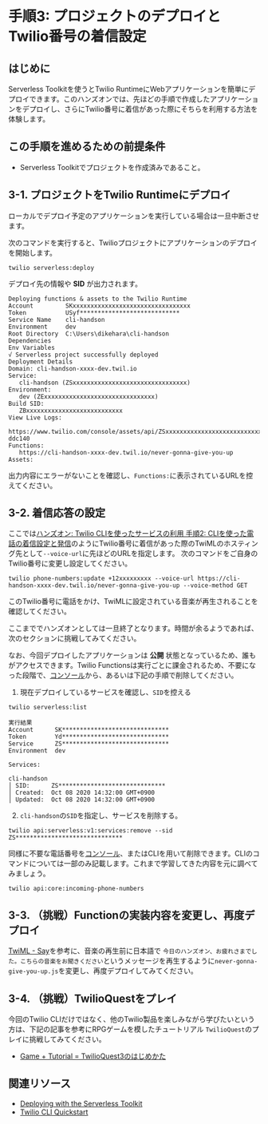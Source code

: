 #  手順3: プロジェクトのデプロイとTwilio番号の着信設定
## はじめに
Serverless Toolkitを使うとTwilio RuntimeにWebアプリケーションを簡単にデプロイできます。このハンズオンでは、先ほどの手順で作成したアプリケーションをデプロイし、さらにTwilio番号に着信があった際にそちらを利用する方法を体験します。

## この手順を進めるための前提条件
- Serverless Toolkitでプロジェクトを作成済みであること。

## 3-1. プロジェクトをTwilio Runtimeにデプロイ

ローカルでデプロイ予定のアプリケーションを実行している場合は一旦中断させます。

次のコマンドを実行すると、Twilioプロジェクトにアプリケーションのデプロイを開始します。

```
twilio serverless:deploy
```
デプロイ先の情報や __SID__ が出力されます。

```
Deploying functions & assets to the Twilio Runtime
Account         SKxxxxxxxxxxxxxxxxxxxxxxxxxxxxxxxxx
Token           USyf****************************
Service Name    cli-handson
Environment     dev
Root Directory  C:\Users\dikehara\cli-handson
Dependencies
Env Variables
√ Serverless project successfully deployed
Deployment Details
Domain: cli-handson-xxxx-dev.twil.io
Service:
   cli-handson (ZSxxxxxxxxxxxxxxxxxxxxxxxxxxxxxxxx)
Environment:
   dev (ZExxxxxxxxxxxxxxxxxxxxxxxxxxxxxxx)
Build SID:
   ZBxxxxxxxxxxxxxxxxxxxxxxxxxxx
View Live Logs:
   https://www.twilio.com/console/assets/api/ZSxxxxxxxxxxxxxxxxxxxxxxxxxxxxxxxx/environment/ZExxxxxxxxxxxxxxxxxxxxxxxxxxx
ddc140
Functions:
   https://cli-handson-xxxx-dev.twil.io/never-gonna-give-you-up
Assets:
```
出力内容にエラーがないことを確認し、`Functions:`に表示されているURLを控えてください。

## 3-2. 着信応答の設定

ここでは[ハンズオン: Twilio CLIを使ったサービスの利用 手順2: CLIを使った電話の着信設定と発信](../02-Use-Twilio-CLI/02-02-Voice.md)のようにTwilio番号に着信があった際のTwiMLのホスティング先として`--voice-url`に先ほどのURLを指定します。
次のコマンドをご自身のTwilio番号に変更し設定してください。
```
twilio phone-numbers:update +12xxxxxxxxx --voice-url https://cli-handson-xxxx-dev.twil.io/never-gonna-give-you-up --voice-method GET
```

このTwilio番号に電話をかけ、TwiMLに設定されている音楽が再生されることを確認してください。

ここまででハンズオンとしては一旦終了となります。時間が余るようであれば、次のセクションに挑戦してみてください。

なお、今回デプロイしたアプリケーションは __公開__ 状態となっているため、誰もがアクセスできます。Twilio Functionsは実行ごとに課金されるため、不要になった段階で、[コンソール](https://www.twilio.com/console/functions/overview/services)から、あるいは下記の手順で削除してください。

1. 現在デプロイしているサービスを確認し、`SID`を控える
```
twilio serverless:list

実行結果
Account      SK******************************
Token        Yd******************************
Service      ZS******************************
Environment  dev

Services:

cli-handson
│ SID:      ZS******************************
│ Created:  Oct 08 2020 14:32:00 GMT+0900
│ Updated:  Oct 08 2020 14:32:00 GMT+0900
```
2. `cli-handson`の`SID`を指定し、サービスを削除する。
```
twilio api:serverless:v1:services:remove --sid ZS******************************
```

同様に不要な電話番号を[コンソール]()、またはCLIを用いて削除できます。CLIのコマンドについては一部のみ記載します。これまで学習してきた内容を元に調べてみましょう。

```
twilio api:core:incoming-phone-numbers
```

## 3-3. （挑戦）Functionの実装内容を変更し、再度デプロイ

[TwiML - Say](https://www.twilio.com/docs/voice/twiml/say)を参考に、音楽の再生前に日本語で `今日のハンズオン、お疲れさまでした。こちらの音楽をお聞きください`というメッセージを再生するように`never-gonna-give-you-up.js`を変更し、再度デプロイしてみてください。

## 3-4. （挑戦）TwilioQuestをプレイ

今回のTwilio CLIだけではなく、他のTwilio製品を楽しみながら学びたいという方は、下記の記事を参考にRPGゲームを模したチュートリアル `TwilioQuest`のプレイに挑戦してみてください。

- [Game + Tutorial = TwilioQuest3のはじめかた](https://www.twilio.com/blog/game-tutorial-twilioquest)


## 関連リソース

- [Deploying with the Serverless Toolkit](https://www.twilio.com/docs/labs/serverless-toolkit/deploying)
- [Twilio CLI Quickstart](https://www.twilio.com/docs/twilio-cli/quickstart)
